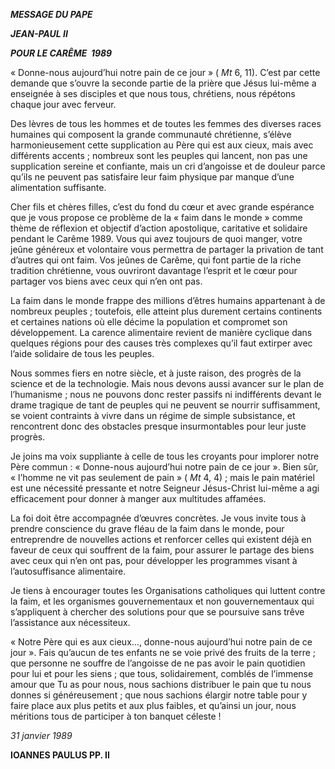 ***MESSAGE DU PAPE***

***JEAN-PAUL II***

***POUR LE CARÊME  1989***

« Donne-nous aujourd’hui notre pain de ce jour » ( *Mt* 6, 11). C’est par cette demande que s’ouvre la seconde partie de la prière que Jésus lui-même a enseignée à ses disciples et que nous tous, chrétiens, nous répétons chaque jour avec ferveur.

Des lèvres de tous les hommes et de toutes les femmes des diverses races humaines qui composent la grande communauté chrétienne, s’élève harmonieusement cette supplication au Père qui est aux cieux, mais avec différents accents ; nombreux sont les peuples qui lancent, non pas une supplication sereine et confiante, mais un cri d’angoisse et de douleur parce qu’ils ne peuvent pas satisfaire leur faim physique par manque d’une alimentation suffisante.

Cher fils et chères filles, c’est du fond du cœur et avec grande espérance que je vous propose ce problème de la « faim dans le monde » comme thème de réflexion et objectif d’action apostolique, caritative et solidaire pendant le Carême 1989. Vous qui avez toujours de quoi manger, votre jeûne généreux et volontaire vous permettra de partager la privation de tant d’autres qui ont faim. Vos jeûnes de Carême, qui font partie de la riche tradition chrétienne, vous ouvriront davantage l’esprit et le cœur pour partager vos biens avec ceux qui n’en ont pas.

La faim dans le monde frappe des millions d’êtres humains appartenant à de nombreux peuples ; toutefois, elle atteint plus durement certains continents et certaines nations où elle décime la population et compromet son développement. La carence alimentaire revient de manière cyclique dans quelques régions pour des causes très complexes qu’il faut extirper avec l’aide solidaire de tous les peuples.

Nous sommes fiers en notre siècle, et à juste raison, des progrès de la science et de la technologie. Mais nous devons aussi avancer sur le plan de l’humanisme ; nous ne pouvons donc rester passifs ni indifférents devant le drame tragique de tant de peuples qui ne peuvent se nourrir suffisamment, se voient contraints à vivre dans un régime de simple subsistance, et rencontrent donc des obstacles presque insurmontables pour leur juste progrès.

Je joins ma voix suppliante à celle de tous les croyants pour implorer notre Père commun : « Donne-nous aujourd’hui notre pain de ce jour ». Bien sûr, « l’homme ne vit pas seulement de pain » ( *Mt* 4, 4) ; mais le pain matériel est une nécessité pressante et notre Seigneur Jésus-Christ lui-même a agi efficacement pour donner à manger aux multitudes affamées.

La foi doit être accompagnée d’œuvres concrètes. Je vous invite tous à prendre conscience du grave fléau de la faim dans le monde, pour entreprendre de nouvelles actions et renforcer celles qui existent déjà en faveur de ceux qui souffrent de la faim, pour assurer le partage des biens avec ceux qui n’en ont pas, pour développer les programmes visant à l’autosuffisance alimentaire.

Je tiens à encourager toutes les Organisations catholiques qui luttent contre la faim, et les organismes gouvernementaux et non gouvernementaux qui s’appliquent à chercher des solutions pour que se poursuive sans trêve l’assistance aux nécessiteux.

« Notre Père qui es aux cieux…, donne-nous aujourd’hui notre pain de ce jour ». Fais qu’aucun de tes enfants ne se voie privé des fruits de la terre ; que personne ne souffre de l’angoisse de ne pas avoir le pain quotidien pour lui et pour les siens ; que tous, solidairement, comblés de l’immense amour que Tu as pour nous, nous sachions distribuer le pain que tu nous donnes si généreusement ; que nous sachions élargir notre table pour y faire place aux plus petits et aux plus faibles, et qu’ainsi un jour, nous méritions tous de participer à ton banquet céleste !

*31 janvier 1989*

**IOANNES PAULUS PP. II**